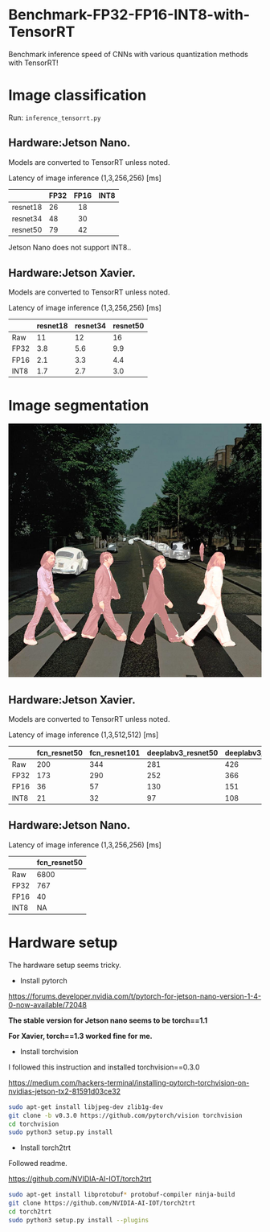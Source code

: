 # Benchmark-FP32-FP16-INT8-with-TensorRT
Benchmark inference speed of CNNs with various quantization methods with TensorRT!

# Image classification

Run:
`inference_tensorrt.py`

## Hardware:Jetson Nano.
Models are converted to TensorRT unless noted.

Latency of image inference (1,3,256,256) [ms]

|          | FP32 | FP16 | INT8 |
|:--------:|------|:----:|------|
| resnet18 | 26   |  18  |      |
| resnet34 | 48   |  30  |      |
| resnet50 | 79   | 42   |      |

Jetson Nano does not support INT8..

## Hardware:Jetson Xavier.

Models are converted to TensorRT unless noted.

Latency of image inference (1,3,256,256) [ms]

|      | resnet18 | resnet34 | resnet50 |
|------|----------|----------|----------|
| Raw  | 11       | 12       | 16       |
| FP32 | 3.8      | 5.6      | 9.9      |
| FP16 | 2.1      | 3.3      | 4.4      |
| INT8 | 1.7      | 2.7      | 3.0     |

# Image segmentation
![beatles](imgs/addtensorrt_FP32.jpg)
## Hardware:Jetson Xavier.

Models are converted to TensorRT unless noted.

Latency of image inference (1,3,512,512) [ms]

|      | fcn_resnet50 | fcn_resnet101 | deeplabv3_resnet50 | deeplabv3_resnet101 |
|------|--------------|---------------|--------------------|---------------------|
| Raw  | 200          | 344           | 281                | 426                 |
| FP32 | 173          | 290           | 252                | 366                 |
| FP16 | 36           | 57            | 130                | 151                 |
| INT8 | 21           | 32            | 97                 | 108                 |

## Hardware:Jetson Nano.

Latency of image inference (1,3,256,256) [ms]

|      | fcn_resnet50 | 
|------|--------------|
| Raw  | 6800          | 
| FP32 | 767          | 
| FP16 | 40           | 
| INT8 | NA           | 

# Hardware setup
The hardware setup seems tricky.

* Install pytorch

https://forums.developer.nvidia.com/t/pytorch-for-jetson-nano-version-1-4-0-now-available/72048

**The stable version for Jetson nano seems to be torch==1.1**

**For Xavier, torch==1.3 worked fine for me.**

* Install torchvision

I followed this instruction and installed torchvision==0.3.0

https://medium.com/hackers-terminal/installing-pytorch-torchvision-on-nvidias-jetson-tx2-81591d03ce32

```bash
sudo apt-get install libjpeg-dev zlib1g-dev
git clone -b v0.3.0 https://github.com/pytorch/vision torchvision
cd torchvision
sudo python3 setup.py install
```

* Install torch2trt

Followed readme.

https://github.com/NVIDIA-AI-IOT/torch2trt

```bash
sudo apt-get install libprotobuf* protobuf-compiler ninja-build
git clone https://github.com/NVIDIA-AI-IOT/torch2trt
cd torch2trt
sudo python3 setup.py install --plugins 
```
